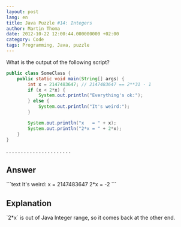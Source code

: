 ```yaml
---
layout: post
lang: en
title: Java Puzzle #14: Integers
author: Martin Thoma
date: 2012-10-22 12:00:44.000000000 +02:00
category: Code
tags: Programming, Java, puzzle
---
```

What is the output of the following script?

```java
public class SomeClass {
    public static void main(String[] args) {
        int x = 2147483647; // 2147483647 == 2**31 - 1
        if (x < 2*x) {
            System.out.println("Everything's ok:");
        } else {
            System.out.println("It's weird:");
        }

        System.out.println("x   = " + x);
        System.out.println("2*x = " + 2*x);
    }
}
```

.
.
.
.
.
.
.
.
.
.
.
.
.
.
.
.
.
.
.
.
.
.

<h2>Answer</h2>
```text
It's weird:
x   = 2147483647
2*x = -2
```

<h2>Explanation</h2>
`2*x` is out of Java Integer range, so it comes back at the other end.
